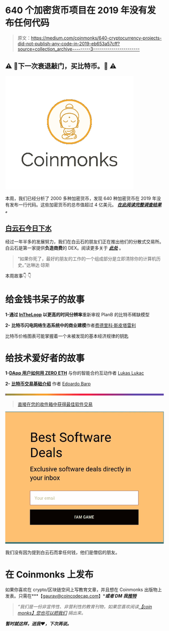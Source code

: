# 640 个加密货币项目在 2019 年没有发布任何代码

> 原文：<https://medium.com/coinmonks/640-cryptocurrency-projects-did-not-publish-any-code-in-2019-eb653a57cff?source=collection_archive---------3----------------------->

## ⚠️ 🚨下一次衰退敲门，买比特币。🚨 ⚠️

![](img/e7b1dbc6a532a697c6844fdf0f0bbd30.png)

本周，我们已经分析了 2000 多种加密货币，发现 640 种加密货币在 2019 年没有发布一行代码。这些加密货币的总市值超过 4 亿美元。 [***在此阅读完整调查结果***](https://blog.coincodecap.com/analyzing-cryptocurrencies-github-activity/) ***。***

## [**白云石今日下水**](http://dolomite.io)

经过一年半多的发展努力，我们在白云石的朋友们正在推出他们的分散式交易所。白云石是第一家提供**负造商费**的 DEX。阅读更多关于 [***此处***](/dolomite-official/dolomite-dex-launching-monday-september-23rd-5aa9e27953e5) 。

> “如果你死了，最好的朋友的工作的一个组成部分是立即清除你的计算机历史。”达琳达·琼斯

本周故事👇 👇

# 给金钱书呆子的故事

**1-通过 [InTheLoop](https://medium.com/u/c77867563da1?source=post_page-----eb653a57cff--------------------------------) 以更高的时间分辨率**重新审视 PlanB 的比特币稀缺模型

**2-** **比特币闪电网络生态系统中的商业建模**作者[费德里科·斯皮塔雷利](https://medium.com/u/22488e9da931?source=post_page-----eb653a57cff--------------------------------)

比特币价格图表可能掌握着一个未被发现的基本经济规律的钥匙

# 给技术爱好者的故事

**1-**[**DApp 用户如何用 ZERO ETH**](/coinmonks/how-dapp-users-can-interact-with-your-smart-contracts-with-zero-eth-d0b664b355ce) 与你的智能合约互动作者 [Lukas Lukac](https://medium.com/u/3ce678da9bb7?source=post_page-----eb653a57cff--------------------------------)

**2-** [**比特币交易基础介绍**](/coinmonks/a-basic-introduction-to-bitcoin-transactions-5633b83d518a) 作者 [Edoardo Barp](https://medium.com/u/a2ae4b2f375c?source=post_page-----eb653a57cff--------------------------------)

![](img/75042d1a7fadc9cd20c16e0c4edcf8b9.png)

> [直接在您的收件箱中获得最佳软件交易](https://coincodecap.com/?utm_source=coinmonks)

[![](img/7c0b3dfdcbfea594cc0ae7d4f9bf6fcb.png)](https://coincodecap.com/?utm_source=coinmonks)

我们没有因为提到白云石而拿任何钱，他们是僧侣的朋友。

# 在 Coinmonks 上发布

如果你喜欢在 crypto/区块链空间上写教育文章，并且想在 Coinmonks 出版物上发表。只需在***【gaurav@coincodecap.com】****或者 DM 我**[***推特***](https://twitter.com/coinmonks)*

> **“我们是一份非宣传性、非营利性的教育刊物，如果您喜欢阅读*[*【coin monks】*](https://medium.com/coinmonks)*[*您也可以把我们*](/coinmonks/monks-need-your-help-7440418d67ec) *捐出来。***

*****暂时就这样，送我❤️，下次再说。*****